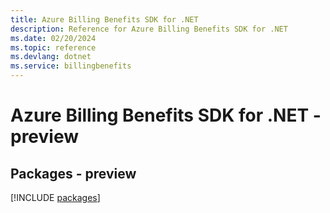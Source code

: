 ```yaml
---
title: Azure Billing Benefits SDK for .NET
description: Reference for Azure Billing Benefits SDK for .NET
ms.date: 02/20/2024
ms.topic: reference
ms.devlang: dotnet
ms.service: billingbenefits
---
```

# Azure Billing Benefits SDK for .NET - preview
## Packages - preview
[!INCLUDE [packages](billing-benefits-index.md)]